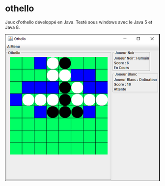 othello
=======

Jeux d'othello développé en Java.
Testé sous windows avec le Java 5 et Java 8.

![Screenshot](/doc/othello_capture.PNG?raw=true "Exemple othello")
